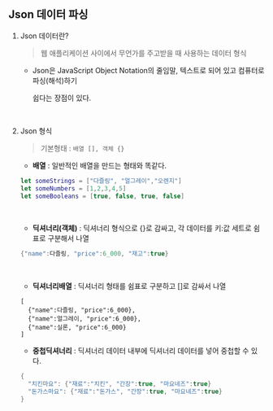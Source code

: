 ## Json 데이터 파싱

1. Json 데이터란?

   > 웹 애플리케이션 사이에서 무언가를 주고받을 때 사용하는 데이터 형식

   * Json은 JavaScript Object Notation의 줄임말, 텍스트로 되어 있고 컴퓨터로 파싱(해석)하기

     쉽다는 장점이 있다.

     ​

2. Json 형식

   > 기본형태 : ```배열 [], 객체 {}```

   * **배열** : 일반적인 배열을 만드는 형태와 똑같다.

   ```swift
   let someStrings = ["다즐링", "얼그레이","오렌지"]
   let someNumbers = [1,2,3,4,5]
   let someBooleans = [true, false, true, false] 
   ```

   ​

   * **딕셔너리(객체)** : 딕셔너리 형식으로 {}로 감싸고, 각 데이터를 키:값 세트로 쉼표로 구분해서 나열

   ```swift
   {"name":다즐링, "price":6_000, "재고":true}
   ```

   ​

   * **딕셔너리배열** : 딕셔너리 형태를 쉼표로 구분하고 []로 감싸서 나열

   ```
   [
     {"name":다즐링, "price":6_000},
     {"name":얼그레이, "price":6_000},
     {"name":실론, "price":6_000}
   ]
   ```

   * **중첩딕셔너리** : 딕셔너리 데이터 내부에 딕셔너리 데이터를 넣어 중첩할 수 있다.

   ```swift
   {
     "치킨마요": {"재료":"치킨", "간장":true, "마요네즈":true}
     "돈가스마요": {"재료":"돈가스", "간장":true, "마요네즈":true}
   }
   ```

   ​